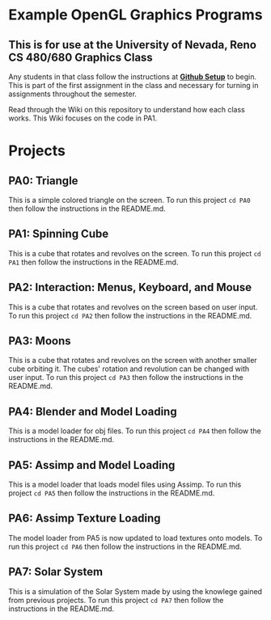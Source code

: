 # Example OpenGL Graphics Programs
## This is for use at the University of Nevada, Reno CS 480/680 Graphics Class
Any students in that class follow the instructions at [**Github Setup**](https://github.com/HPC-Vis/computer-graphics/wiki/Github-Setup) to begin. This is part of the first assignment in the class and necessary for turning in assignments throughout the semester.

Read through the Wiki on this repository to understand how each class works. This Wiki focuses on the code in PA1.

# Projects

## PA0: Triangle
This is a simple colored triangle on the screen. To run this project ```cd PA0``` then follow the instructions in the README.md.

## PA1: Spinning Cube
This is a cube that rotates and revolves on the screen. To run this project ```cd PA1``` then follow the instructions in the README.md.

## PA2: Interaction: Menus, Keyboard, and Mouse
This is a cube that rotates and revolves on the screen based on user input. To run this project ```cd PA2``` then follow the instructions in the README.md.

## PA3: Moons
This is a cube that rotates and revolves on the screen with another smaller cube orbiting it. The cubes' rotation and revolution can be changed with user input. To run this project ```cd PA3``` then follow the instructions in the README.md.

## PA4: Blender and Model Loading
This is a model loader for obj files. To run this project ```cd PA4``` then follow the instructions in the README.md.

## PA5: Assimp and Model Loading
This is a model loader that loads model files using Assimp.  To run this project ```cd PA5``` then follow the instructions in the README.md.

## PA6: Assimp Texture Loading
The model loader from PA5 is now updated to load textures onto models.  To run this project ```cd PA6``` then follow the instructions in the README.md.

## PA7: Solar System
This is a simulation of the Solar System made by using the knowlege gained from previous projects.  To run this project ```cd PA7``` then follow the instructions in the README.md.
